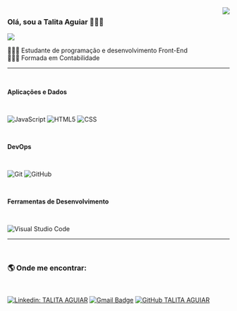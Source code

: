 <img align='right' src="https://github-readme-stats.vercel.app/api?username=aguiartalita&show_icons=true&title_color=9ca3e1&text_color=060606&icon_color=5d6492&bg_color=e5e5e5&cache_seconds=2300">

 ### Olá, sou a Talita Aguiar 👩🏽‍🦱

<img src="https://img.shields.io/static/v1?label=Overview&message=TALITAAGUIAR&color=e5e5e5&style=for-the-badge&logo=GitHub">

<p>

🧑🏽‍💻  Estudante de programação e desenvolvimento Front-End<br/>
🧑🏽‍🎓 Formada em Contabilidade

</p>
<hr>
<br/>

**Aplicações e Dados**
  
  <br/>

  ![JavaScript](https://img.shields.io/badge/-JavaScript-333333?style=flat&logo=javascript)
  ![HTML5](https://img.shields.io/badge/-HTML5-333333?style=flat&logo=HTML5)
  ![CSS](https://img.shields.io/badge/-CSS-333333?style=flat&logo=CSS3&logoColor=1572B6)
  
  <br/>

**DevOps**

<br/>


  ![Git](https://img.shields.io/badge/-Git-333333?style=flat&logo=git)
  ![GitHub](https://img.shields.io/badge/-GitHub-333333?style=flat&logo=github)

<br/>

**Ferramentas de Desenvolvimento**

<br/>

  ![Visual Studio Code](https://img.shields.io/badge/-Visual%20Studio%20Code-333333?style=flat&logo=visual-studio-code&logoColor=007ACC)

<hr>

<br/>

<h3> 🌎  Onde me encontrar: </h3>

<br/> 

[![Linkedin: TALITA AGUIAR](https://img.shields.io/badge/-TALITAAGUIAR-blue?style=flat-square&logo=Linkedin&logoColor=white&link=https://www.linkedin.com/in/talita-aguiar/)](https://www.linkedin.com/in/talita-aguiar/)
[![Gmail Badge](https://img.shields.io/badge/-aguiar.talita@outlook.com-006bed?style=flat-square&logo=Gmail&logoColor=white&link=mailto:aguiar.talita@outlook.com)](mailto:aguiar.talita@outlook.com)
[![GitHub TALITA AGUIAR]( https://img.shields.io/github/followers/VanessaSwerts?label=follow&style=social)](https://github.com/aguiartalita)
